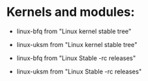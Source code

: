 # Kernels and modules:

- linux-bfq from "Linux kernel stable tree"

- linux-uksm from "Linux kernel stable tree"

- linux-bfq from "Linux Stable -rc releases"
 
- linux-uksm from "Linux Stable -rc releases"
